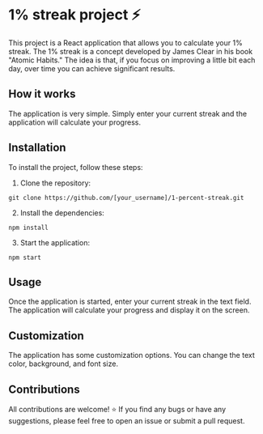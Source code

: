 # 1% streak project :zap:

This project is a React application that allows you to calculate your 1% streak. The 1% streak is a concept developed by James Clear in his book "Atomic Habits." The idea is that, if you focus on improving a little bit each day, over time you can achieve significant results.

## How it works

The application is very simple. Simply enter your current streak and the application will calculate your progress.

## Installation

To install the project, follow these steps:

1. Clone the repository:

```
git clone https://github.com/[your_username]/1-percent-streak.git
```

2. Install the dependencies:

```
npm install
```

3. Start the application:

```
npm start
```

## Usage
Once the application is started, enter your current streak in the text field. The application will calculate your progress and display it on the screen.

## Customization
The application has some customization options. You can change the text color, background, and font size.

## Contributions
All contributions are welcome! :star:
If you find any bugs or have any suggestions, please feel free to open an issue or submit a pull request.